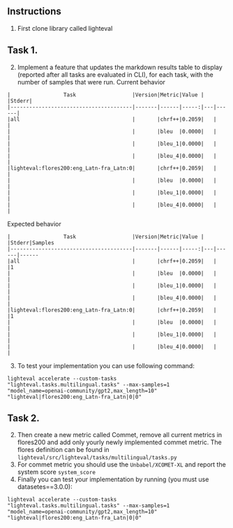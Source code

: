 ## Instructions
1. First clone library called lighteval

## Task 1.
2. Implement a feature that updates the markdown results table to display (reported after all tasks are evaluated in CLI), for each task, with the number of samples that were run.
Current behavior
```
|                 Task                  |Version|Metric|Value |   |Stderr|
|---------------------------------------|-------|------|-----:|---|------|
|all                                    |       |chrf++|0.2059|   |      |
|                                       |       |bleu  |0.0000|   |      |
|                                       |       |bleu_1|0.0000|   |      |
|                                       |       |bleu_4|0.0000|   |      |
|lighteval:flores200:eng_Latn-fra_Latn:0|       |chrf++|0.2059|   |      |
|                                       |       |bleu  |0.0000|   |      |
|                                       |       |bleu_1|0.0000|   |      |
|                                       |       |bleu_4|0.0000|   |      |
```

Expected behavior
```
|                 Task                  |Version|Metric|Value |   |Stderr|Samples
|---------------------------------------|-------|------|-----:|---|------|------
|all                                    |       |chrf++|0.2059|   |      |1
|                                       |       |bleu  |0.0000|   |      |
|                                       |       |bleu_1|0.0000|   |      |
|                                       |       |bleu_4|0.0000|   |      |
|lighteval:flores200:eng_Latn-fra_Latn:0|       |chrf++|0.2059|   |      |1
|                                       |       |bleu  |0.0000|   |      |
|                                       |       |bleu_1|0.0000|   |      |
|                                       |       |bleu_4|0.0000|   |      |
```

3. To test your implementation you can use following command:
```
lighteval accelerate --custom-tasks "lighteval.tasks.multilingual.tasks" --max-samples=1 "model_name=openai-community/gpt2,max_length=10" "lighteval|flores200:eng_Latn-fra_Latn|0|0"
```

## Task 2.
2. Then create a new metric called Commet, remove all current metrics in flores200 and add only yourly newly implemented commet metric. The flores definition can be found in `lighteval/src/lighteval/tasks/multilingual/tasks.py`
3. For commet metric you should use the `Unbabel/XCOMET-XL` and report the system score `system_score`
4. Finally you can test your implementation by running (you must use datasetes==3.0.0):

```
lighteval accelerate --custom-tasks "lighteval.tasks.multilingual.tasks" --max-samples=1 "model_name=openai-community/gpt2,max_length=10" "lighteval|flores200:eng_Latn-fra_Latn|0|0"
```